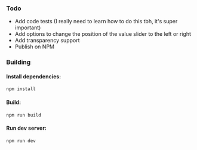### Todo

 * Add code tests (I really need to learn how to do this tbh, it's super important)
 * Add options to change the position of the value slider to the left or right
 * Add transparency support
 * Publish on NPM

### Building

#### Install dependencies:

`npm install`

#### Build:

`npm run build`

#### Run dev server:

`npm run dev`